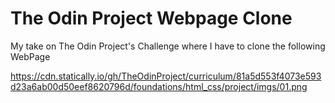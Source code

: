 # The Odin Project Webpage Clone

My take on The Odin Project's Challenge where I have to clone the following WebPage

https://cdn.statically.io/gh/TheOdinProject/curriculum/81a5d553f4073e593d23a6ab00d50eef8620796d/foundations/html_css/project/imgs/01.png
